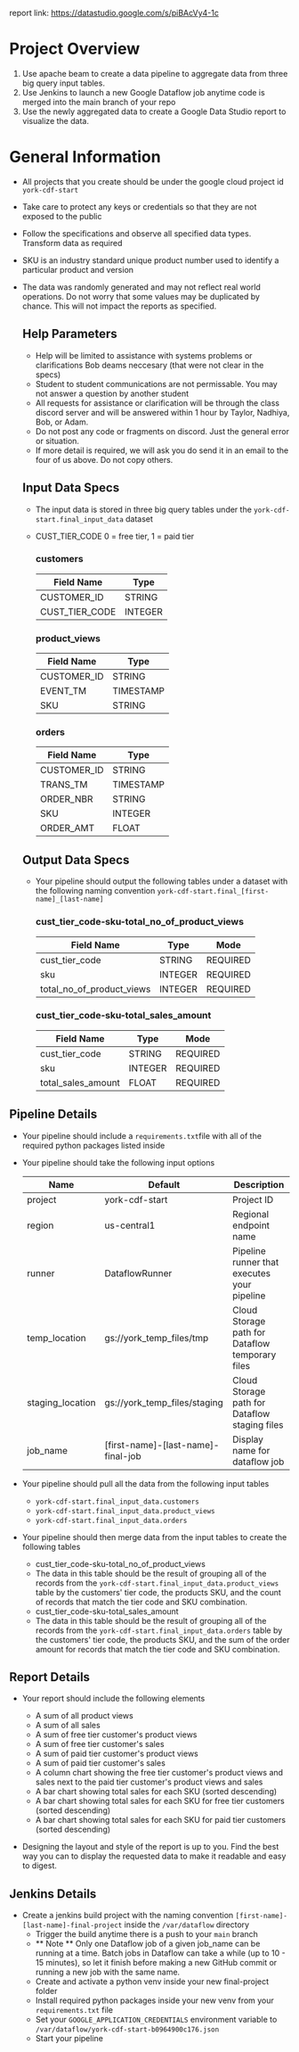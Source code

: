 report link: https://datastudio.google.com/s/piBAcVy4-1c

# Project Overview

 1. Use apache beam to create a data pipeline to aggregate data from three big query input tables.
 2. Use Jenkins to launch a new Google Dataflow job anytime code is merged into the main branch of your repo
 3. Use the newly aggregated data to create a Google Data Studio report to visualize the data.

# General Information
  - All projects that you create should be under the google cloud project id ```york-cdf-start```
  - Take care to protect any keys or credentials so that they are not exposed to the public
  - Follow the specifications and observe all specified data types.  Transform data as required
  - SKU is an industry standard unique product number used to identify a particular product and version
  - The data was randomly generated and may not reflect real world operations.  Do not worry that some values may be duplicated by chance. This will not impact the reports as specified.

	## Help Parameters
	- Help will be limited to assistance with systems problems or clarifications Bob deams neccesary (that were not clear in the specs)
	- Student to student communications are not permissable.  You may not answer a question by another student
	- All requests for assistance or clarification will be through the class discord server and will be answered within 1 hour by Taylor, Nadhiya, Bob, or Adam.
	- Do not post any code or fragments on discord.  Just the general error or situation.
	- If more detail is required, we will ask you do send it in an email to the four of us above.  Do not copy others.

  
    ## Input Data Specs
    - The input data is stored in three big query tables under the ```york-cdf-start.final_input_data``` dataset
	- CUST_TIER_CODE 0 = free tier, 1 = paid tier

      ### customers

      | Field Name                | Type           |
      | ------------------------- | -------------- |
      | CUSTOMER_ID               | STRING         |
      | CUST_TIER_CODE            | INTEGER        |

      ### product_views
      | Field Name                | Type           |
      | ------------------------- | -------------- |
      | CUSTOMER_ID               | STRING         |
      | EVENT_TM                  | TIMESTAMP      |
      | SKU                       | STRING         |

      ### orders
      | Field Name                | Type           |
      | ------------------------- | -------------- |
      | CUSTOMER_ID               | STRING         |
      | TRANS_TM                  | TIMESTAMP      |
      | ORDER_NBR                 | STRING         |
      | SKU                       | INTEGER        |
      | ORDER_AMT                 | FLOAT          |

     ## Output Data Specs
    - Your pipeline should output the following tables under a dataset with the following naming convention ```york-cdf-start.final_[first-name]_[last-name]```

      ### cust_tier_code-sku-total_no_of_product_views

      | Field Name                | Type           | Mode        |
      | ------------------------- | -------------- | ----------- |
      | cust_tier_code            | STRING         | REQUIRED    |
      | sku                       | INTEGER        | REQUIRED    |
      | total_no_of_product_views | INTEGER        | REQUIRED    |

      ### cust_tier_code-sku-total_sales_amount

      | Field Name                | Type           | Mode        |
      | ------------------------- | -------------- | ----------- |
      | cust_tier_code            | STRING         | REQUIRED    |
      | sku                       | INTEGER        | REQUIRED    |
      | total_sales_amount        | FLOAT          | REQUIRED    |
  
## Pipeline Details
  - Your pipeline should include a ```requirements.txt```file with all of the required python packages listed inside
  - Your pipeline should take the following input options
  
  
      | Name             | Default                            | Description                                       |
      | ---------------- | ---------------------------------- | ------------------------------------------------- |
      | project          | york-cdf-start                     | Project ID                                        |
      | region           | us-central1                        | Regional endpoint name                            |
      | runner           | DataflowRunner                     | Pipeline runner that executes your pipeline       |
      | temp_location    | gs://york_temp_files/tmp           | Cloud Storage path for Dataflow temporary files   |
      | staging_location | gs://york_temp_files/staging       | Cloud Storage path for Dataflow staging files     |
      | job_name         | [first-name]-[last-name]-final-job | Display name for dataflow job                     |
   
   
  - Your pipeline should pull all the data from the following input tables
    - ```york-cdf-start.final_input_data.customers```
    - ```york-cdf-start.final_input_data.product_views```
    - ```york-cdf-start.final_input_data.orders```
   
  - Your pipeline should then merge data from the input tables to create the following tables
    - cust_tier_code-sku-total_no_of_product_views
    - The data in this table should be the result of grouping all of the records from the ```york-cdf-start.final_input_data.product_views``` table by the customers' tier code, the products SKU, and the count of records that match the tier code and SKU combination.
    - cust_tier_code-sku-total_sales_amount
    - The data in this table should be the result of grouping all of the records from the ```york-cdf-start.final_input_data.orders``` table by the customers' tier code, the products SKU, and the sum of the order amount for records that match the tier code and SKU combination.

## Report Details
  - Your report should include the following elements
    - A sum of all product views
    - A sum of all sales
    - A sum of free tier customer's product views
    - A sum of free tier customer's sales
    - A sum of paid tier customer's product views
    - A sum of paid tier customer's sales
    - A column chart showing the free tier customer's product views and sales next to the paid tier customer's product views and sales
    - A bar chart showing total sales for each SKU (sorted descending)
    - A bar chart showing total sales for each SKU for free tier customers  (sorted descending)
    - A bar chart showing total sales for each SKU for paid tier customers  (sorted descending)

- Designing the layout and style of the report is up to you. Find the best way you can to display the requested data to make it readable and easy to digest.

## Jenkins Details
 - Create a jenkins build project with the naming convention ```[first-name]-[last-name]-final-project``` inside the ```/var/dataflow``` directory
   - Trigger the build anytime there is a push to your ```main``` branch
   - ** Note ** Only one Dataflow job of a given job_name can be running at a time. Batch jobs in Dataflow can take a while (up to 10 - 15 minutes), so let it finish before making a new GitHub commit or running a new job with the same name.
   - Create and activate a python venv inside your new final-project folder
   - Install required python packages inside your new venv from your ```requirements.txt``` file
   - Set your ```GOOGLE_APPLICATION_CREDENTIALS``` environment variable to ```/var/dataflow/york-cdf-start-b0964900c176.json```
   - Start your pipeline
